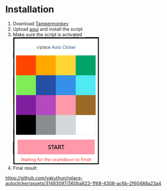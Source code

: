 # Installation

1. Download [Tampermonkey](https://chrome.google.com/webstore/detail/tampermonkey/dhdgffkkebhmkfjojejmpbldmpobfkfo)
2. Upload [aqui](https://github.com/yakuthun/rplace-autoclicker/raw/main/autoclicker.js) and install the script
3. Make sure the script is activated <br> ![plot](./assets/script.png) 
4. Final result: <br> 

https://github.com/yakuthun/rplace-autoclicker/assets/31483097/560ba823-1f68-4308-ac6b-2f60488a23a4

 <br>





